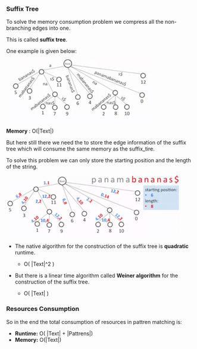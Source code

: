 
### Suffix Tree

To solve the memory consumption problem we compress all the non-branching edges into one.

This is called **suffix tree**.

One example is given below:

![Suffix Tree](images/suffix_tree.png)

**Memory** : O(|Text|)

But here still there we need the to store the edge information of the suffix tree which will consume the same memory as the suffix_tire.

To solve this problem we can only store the starting position and the length of the string.

![Suffix Tree Improved](images/suffix_tree_improved.png)

- The native algorithm for the construction of the suffix tree is **quadratic** runtime.
	- O( |Text|^2 )

- But there is a linear time algorithm called **Weiner algorithm** for the construction of the suffix tree.
	- O( |Text| )


### Resources Consumption

So in the end the total consumption of resources in pattren matching is:

- **Runtime:**  O( |Text| + |Pattrens|)
- **Memory:**  O(|Text|)